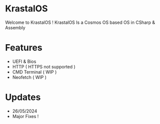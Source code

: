 # KrastalOS
Welcome to KrastalOS ! 
KrastalOS Is a Cosmos OS based OS in CSharp & Assembly

# Features
- UEFI & Bios
- HTTP ( HTTPS not supported )
- CMD Terminal ( WIP )
- Neofetch ( WIP )
# Updates
- 26/05/2024
- Major Fixes !
